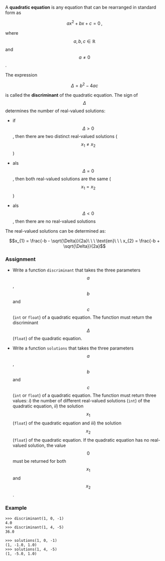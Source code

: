 A **quadratic equation** is any equation that can be rearranged in standard form as 

$$ax^2 + bx + c = 0\,,$$

where $$a, b, c \in \mathbb{R}$$ and $$a \neq 0$$.

The expression

$$\Delta = b^2 - 4ac$$

is called the **discriminant** of the quadratic equation. The sign of $$\Delta$$ determines the number of real-valued solutions:

- if $$\Delta > 0$$, then there are two distinct real-valued solutions ($$x_1 \neq x_2$$)

- als $$\Delta = 0$$, then both real-valued solutions are the same ($$x_1 = x_2$$)

- als $$\Delta < 0$$, then there are no real-valued solutions

The real-valued solutions can be determined as:
 
$$x_{1} = \frac{-b - \sqrt{\Delta}}{2a}\ \ \ \text{en}\ \ \ x_{2} = \frac{-b + \sqrt{\Delta}}{2a}$$

### Assignment

- Write a function `discriminant` that takes the three parameters $$a$$, $$b$$ and $$c$$ (`int` or `float`) of a quadratic equation. The function must return the discriminant $$\Delta$$ (`float`) of the quadratic equation.

- Write a function `solutions` that takes the three parameters $$a$$, $$b$$ and $$c$$ (`int` or `float`) of a quadratic equation. The function must return three values: *i*) the number of different real-valued solutions (`int`) of the quadratic equation, *ii*) the solution $$x_1$$ (`float`) of the quadratic equation and *iii*) the solution $$x_2$$ (`float`)  of the quadratic equation. If the quadratic equation has no real-valued solution, the value $$0$$ must be returned for both $$x_1$$ and $$x_2$$.

### Example

```console?lang=python&prompt=>>>
>>> discriminant(1, 0, -1)
4.0
>>> discriminant(1, 4, -5)
36.0

>>> solutions(1, 0, -1)
(1, -1.0, 1.0)
>>> solutions(1, 4, -5)
(1, -5.0, 1.0)
```
